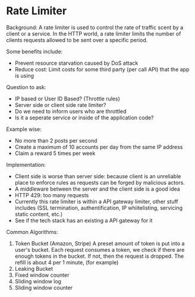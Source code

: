 # Rate Limiter 
Background: 
A rate limiter is used to control the rate of traffic scent by a client or a service. In the HTTP world, a rate limiter limits the number of clients requests allowed to be sent over a specific period.

Some benefits include:
* Prevent resource starvation caused by DoS attack 
* Reduce cost: Limit costs for some third party (per call API) that the app is using 

Question to ask:
* IP based or User ID Based? (Throttle rules)
* Server side or client side rate limiter?
* Do we need to inform users who are throttled 
* Is it a seperate service or inside of the application code? 


Example wise:
* No more than 2 posts per second 
* Create a maximum of 10 accounts per day from the same IP address 
* Claim a reward 5 times per week 


Implementation:
* Client side is worse than server side: because client is an unreliable place to enforce rules as requests can be forged by malicious actors.
* A middleware between the server and the client side is a good idea
* HTTP 429: too many requests 
* Currently this rate limiter is within a API gateway limiter, other stuff includes (SSL termination, authentification, IP whiitelisting, servicing static content, etc.)
* See if the tech stack has an existing a API gateway for it 

Common Algorithms:
1. Token Bucket (Amazon, Stripe)
A preset amount of token is put into a user's bucket. Each request consumes a token, we check if there are enough tokens in the bucket. If not, then the request is dropped. The refill is about 4 per 1 minute, (for example)
2. Leaking Bucket 
3. Fixed window counter
4. Sliding window log 
5. Sliding window counter 

